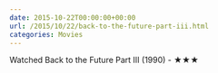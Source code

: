 ```yaml
---
date: 2015-10-22T00:00:00+00:00
url: /2015/10/22/back-to-the-future-part-iii.html
categories: Movies
---
```

Watched Back to the Future Part III (1990) - ★★★




